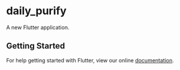 # daily_purify

A new Flutter application.

## Getting Started

For help getting started with Flutter, view our online
[documentation](https://flutter.io/).
